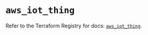 # `aws_iot_thing`

Refer to the Terraform Registry for docs: [`aws_iot_thing`](https://registry.terraform.io/providers/hashicorp/aws/6.2.0/docs/resources/iot_thing).
